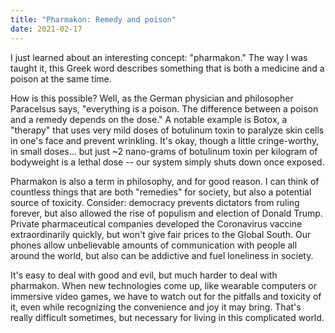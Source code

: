 ```yaml
---
title: "Pharmakon: Remedy and poison"
date: 2021-02-17
---
```


I just learned about an interesting concept: "pharmakon." The way I was taught it, this Greek word describes something that is both a medicine and a poison at the same time.

How is this possible? Well, as the German physician and philosopher Paracelsus says, "everything is a poison. The difference between a poison and a remedy depends on the dose." A notable example is Botox, a "therapy" that uses very mild doses of botulinum toxin to paralyze skin cells in one's face and prevent wrinkling. It's okay, though a little cringe-worthy, in small doses... but just ~2 nano-grams of botulinum toxin per kilogram of bodyweight is a lethal dose -- our system simply shuts down once exposed.

Pharmakon is also a term in philosophy, and for good reason. I can think of countless things that are both "remedies" for society, but also a potential source of toxicity. Consider: democracy prevents dictators from ruling forever, but also allowed the rise of populism and election of Donald Trump. Private pharmaceutical companies developed the Coronavirus vaccine extraordinarily quickly, but won't give fair prices to the Global South. Our phones allow unbelievable amounts of communication with people all around the world, but also can be addictive and fuel loneliness in society.

It's easy to deal with good and evil, but much harder to deal with pharmakon. When new technologies come up, like wearable computers or immersive video games, we have to watch out for the pitfalls and toxicity of it, even while recognizing the convenience and joy it may bring. That's really difficult sometimes, but necessary for living in this complicated world.
